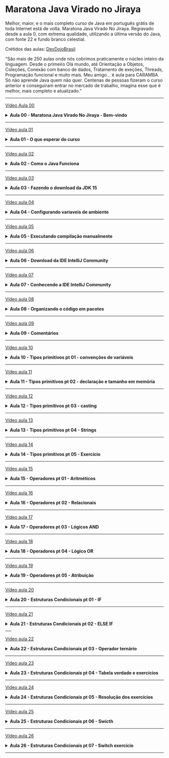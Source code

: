 # Maratona Java Virado no Jiraya

Melhor, maior, e o mais completo curso de Java em português grátis de toda Internet está de volta.
Maratona Java Virado No Jiraya. Regravado desde a aula 0, com extrema qualidade, utilizando a última versão do Java, com fonte 22 e fundo branco celestial.

Crétidos das aulas: [DevDojoBrasil](https://www.youtube.com/@DevDojoBrasilCanal)

"São mais de 250 aulas onde nós cobrimos praticamente o núcleo inteiro da linguagem. Desde o primeiro Olá mundo, até Orientação a Objetos, Coleções,  Conexão com banco de dados, Tratamento de exeções, Threads, Programação funcional e muito mais. Meu amigo... é aula para CARAMBA. Só não aprende Java quem não quer. Centenas de pessoas fizeram o curso anterior e conseguiram entrar no mercado de trabalho, imagina esse que é melhor, mais completo e atualizado."

___

[Vídeo Aula 00](https://youtu.be/VKjFuX91G5Q)
<details>
<summary><strong>Aula 00 - Maratona Java Virado No Jiraya - Bem-vindo</strong></summary>
Mostra sobre a ementa do curso, mostra a lista de todas as aulas, além de explicar que o curso foi todo regravado com a leitura dos comentários para saber as principais dúvidas dos viwers.
</details>

___

[Vídeo aula 01](https://youtu.be/ooCqalwSpuE)
<details>
<summary><strong>Aula 01 - O que esperar do curso</strong></summary>

O vídeo é mais um bate-papo sobre a caminhada como desenvolvedor Java, e como a barra de contratação do meu mercado de trabalho está aula. Além disso existe o mesmo curso em inglês para quem tiver interesse.
</details>

___

[Vídeo aula 02](https://youtu.be/JasmdiTyduI)
<details>
<summary><strong>Aula 02 - Como o Java Funciona</strong></summary>

Java é uma linguagem de programação orientada a objetos que funciona compilando o código-fonte em bytecode. Este bytecode é então compilado em código de máquina pela Máquina Virtual Java (JVM). O bytecode do Java pode ser executado em qualquer dispositivo que tenha a JVM, o que torna o Java uma linguagem "escreva uma vez, execute em qualquer lugar".

Processo resumido:

1. **Criação de um Programa Java**: O programa é escrito em Java, uma linguagem de programação de alto nível.
2. **Compilação do Programa Java**: O código-fonte Java é compilado em bytecode pelo compilador Java.
3. **Carregamento do Programa na Memória**: A JVM carrega o bytecode do programa na memória.
4. **Verificação do Bytecode**: A JVM verifica o bytecode para garantir que ele seja válido e seguro para executar.
5. **Execução do Programa**: A JVM executa o programa interpretando o bytecode em código de máquina.

</details>

___

[Vídeo aula 03](https://youtu.be/Tsyeybeh968)
<details>
<summary><strong>Aula 03 - Fazendo o download da JDK 15</strong></summary>
Java sendo uma linguagem de alto nível é amplamento padronizada, visto que o Java estava ficando para trás, fora decidido que as realeses seriam lançadas a cada 6 meses, dessa forma o Java consegue se manter relevante. O Java possui diversas versões, a mais utilizada é a LTS (Long Term Support).
</details>

___

[Vídeo aula 04](https://youtu.be/xzAESAp_soQ)
<details>
<summary><strong>Aula 04 - Configurando variaveis de ambiente</strong></summary>
Etapas para configurar a variável de ambiente JAVA_HOME no Windows:

1. **Localize o diretório de instalação do Java**: Se você não alterou o caminho durante a instalação do Java, ele será algo como `C:\Program Files\Java\jdk1.8.0_65`.

2. **Abra as Propriedades do Sistema**: Você pode fazer isso pressionando a tecla Windows + Pause/Break. No Windows XP, esse atalho abrirá diretamente as Propriedades do Sistema.

3. **Acesse as Configurações avançadas do sistema**: Clique em "Configurações avançadas do sistema".

4. **Abra as Variáveis de Ambiente**: Na aba "Avançado", clique em "Variáveis de Ambiente...".

5. **Crie a nova variável JAVA_HOME**: Em "Variáveis do sistema", clique em "Novo...". Digite o nome da variável como JAVA_HOME e no valor da variável, insira o caminho da instalação do Java (por exemplo, `C:\Program Files\Java\jdk1.8.0_65`) e clique em "OK".

6. **Adicione a variável JAVA_HOME à Path**: Localize a variável Path nas "Variáveis do sistema", selecione-a e clique em "Editar...". Vá ao início da "Valor da variável" e adicione o valor `%JAVA_HOME%\bin;` (sem as aspas) e clique em "OK".

7. **Verifique a configuração**: Abra o prompt de comando e digite `echo %JAVA_HOME%`. Deve aparecer o caminho especificado na variável. Caso não apareça, reinicie seu computador para processar as alterações.

</details>

___

[Vídeo aula 05](https://youtu.be/E64JTsEyXCM)
<details>
<summary><strong>Aula 05 - Executando compilação manualmente</strong></summary>

Para compilar e executar um programa Java "Olá, mundo!" manualmente:

1. **Escreva o código**: Primeiro, você precisa escrever o código Java. Exemplo de um programa "Olá, mundo!" em Java:

```java
public class Main {
    public static void main(String[] args) {
        System.out.println("Olá, mundo!");
    }
}
```

2. **Salve o arquivo**: Salve este código em um arquivo chamado `Main.java`. Certifique-se de que o nome do arquivo corresponda ao nome da classe pública no seu código, poderia ser qualquer nome, contato que fosse o mesmo em public class {nome_do_arquivo}

3. **Abra o terminal**: Abra o terminal (ou prompt de comando) e navegue até o diretório onde você salvou seu arquivo `Main.java`.

4. **Compile o código**: No terminal, execute o seguinte comando para compilar seu código:

```bash
javac Main.java
```

Este comando compila seu código Java em bytecode. Se não houver erros no seu código, este comando criará um novo arquivo chamado `Main.class` no mesmo diretório.

5. **Execute o programa**: Agora você pode executar seu programa usando a Máquina Virtual Java (JVM). No terminal, execute o seguinte comando:

```bash
java Main
```

Este comando deve imprimir "Olá, mundo!" na tela. Obs: Não use a extensão para executar o probrama. Apenas o nome da classe precedido de `java`.
</details>

___

[Vídeo aula 06](https://youtu.be/uB5Qbm-RMyU)
<details>
<summary><strong>Aula 06 - Download da IDE IntelliJ Community</strong></summary>
O vídeo em questão trata sobre a instalação da IDE IntelliJ Community, além disso esta IDE possui uma versão paga chamada Ultimate, eu Lucas Ferreira particulamente tenho um apego muito grande ao VS Code (Visual Studio Code), apersar de que muitos não o consideram como uma IDE, eu diria que ele é o meio termo no qual podemos aproveitar o melhor de todos os mundos.
</details>

___

[Vídeo aula 07](https://youtu.be/ds3t9C2A50U)
<details>
<summary><strong>Aula 07 - Conhecendo a IDE IntelliJ Community</strong></summary>
Mostrou-se um pouco da IDE utilizada, além de demonstrar a instalação de alguns plugins/extensões, falou-se sobre convenções de nomenclatura no Java, como os padrões PascalCase para o uso de classe e camelCase para o uso de variáveis e métodos, além de entendermos que algumas palavras no Java são reservadas, ou seja, elas não podem ser utilizadas para nomeação. Além disso, a indentação é de extrema importância para a manutenção e legibilidade do código. O IntelliJ também melhora a produtividade do programador, pois existem muitos atalhos e autocompletar, além de verificar possíveis erros antes mesmo de compilar um projeto.
</details>

___

[Vídeo aula 08](https://youtu.be/TnnS-R--WKc)
<details>
<summary><strong>Aula 08 - Organizando o código em pacotes</strong></summary>
Para melhorar a organização de um projeto Java, trabalha-se com pacotes.

A convenção de nomenclatura de pacotes em Java é uma prática padrão que ajuda a evitar conflitos de nomes e organizar melhor o código:

1. **Nomes em minúsculas**: Os nomes dos pacotes são escritos em letras minúsculas para evitar conflitos com os nomes das classes ou interfaces.

2. **Uso do nome de domínio reverso**: As empresas usam o nome de seu domínio na Internet invertido para começar os nomes de seus pacotes. Por exemplo, para um pacote chamado "mypackage" criado por um programador em "example.com", o nome do pacote seria "com.example.mypackage".

3. **Prevenção de colisões de nomes**: As colisões de nomes que ocorrem dentro de uma única empresa precisam ser tratadas por convenção dentro dessa empresa, talvez incluindo a região ou o nome do projeto após o nome da empresa (por exemplo, "com.example.region.mypackage").

4. **Pacotes Java**: Os pacotes na própria linguagem Java começam com "java." ou "javax.".

5. **Nomes de domínio inválidos**: Em alguns casos, o nome do domínio da Internet pode não ser um nome de pacote válido. Isso pode ocorrer se o nome do domínio contiver um hífen ou outro caractere especial, se o nome do pacote começar com um dígito ou outro caractere que seja ilegal usar como o início de um nome Java, ou se o nome do pacote contiver uma palavra-chave reservada do Java, como "int". Nesse caso, a convenção sugerida é adicionar um sublinhado. Por exemplo: para o nome de domínio "hyphenated-name.example.org", o prefixo do nome do pacote seria "org.example.hyphenated_name".
</details>

___

[Vídeo aula 09](https://youtu.be/2rMT0qRyiYs)
<details>
<summary><strong>Aula 09 - Comentários</strong></summary>

1. Comentários de uma única linha: Esses comentários começam com duas barras para a frente (//). Qualquer texto entre // e o final da linha é ignorado pelo Java (não será executado). Eles são geralmente usados para descrições curtas.

Exemplo:
```java
// Este é um comentário
System.out.println("Olá, Mundo!");
```

2. Comentários de várias linhas: Esses comentários começam com /* e terminam com /. Qualquer texto entre / e */ será ignorado pelo Java. Eles são geralmente usados para descrições mais longas ou complexas.

Exemplo:
```java
/*
O código abaixo imprimirá as palavras Olá, Mundo na tela,
e isso é incrível
*/
System.out.println("Olá, Mundo!");
```

3. Comentários de documentação: Esses são comentários especiais que começam com /** e terminam com */. Eles são usados para produzir documentação API em HTML e são escritos antes das declarações de classe e método.

Exemplo:
```java
/**
 * Este método imprime na telas strings que são passadas como parâmetro
 * @param str - a string que será impressa na tela
 */
 */
public static void olaMundo(String fraseParaImprimir) {
    System.out.println(fraseParaImprimir);
}
```
</details>

___

[Vídeo aula 10](https://youtu.be/RRHGYyJTTpQ)
<details>
<summary><strong>Aula 10 - Tipos primitivos pt 01 - convenções de variáveis</strong></summary>
Existem oito tipos de dados primitivos:

* __byte:__ É um tipo de dado de 8 bits complemento de dois. Tem um valor mínimo de -128 e um valor máximo de 127 (inclusive).

* __short:__ É um tipo de dado de 16 bits complemento de dois. Tem um valor mínimo de -32,768 e um valor máximo de 32,767 (inclusive).

* __int:__ Por padrão, o tipo de dado int é um inteiro de 32 bits complemento de dois, que tem um valor mínimo de -2^31 e um valor máximo de 2^31 -1.

* __long:__ O tipo de dado long é um inteiro de 64 bits complemento de dois. O long assinado tem um valor mínimo de -2^63 e um valor máximo de 2^63 -1.

* __float:__ Armazena números fracionários. Suficiente para armazenar 6 a 7 dígitos decimais.

* __double:__ Armazena números fracionários. Suficiente para armazenar 15 dígitos decimais.

* __boolean:__ Armazena valores verdadeiros ou falsos.

* __char:__ Armazena um único caractere/letra ou valores ASCII2.

Esses tipos são chamados de primitivos porque eles são pré-definidos pela linguagem Java e são nomeados por uma palavra-chave reservada. Eles não compartilham estado com outros valores primitivos.

---

### As convenções de nomenclatura de variáveis em Java são as seguintes:

__Camel Case:__ As variáveis em Java devem começar com uma letra minúscula, e cada palavra subsequente deve começar com uma letra maiúscula. Por exemplo, myVariable.

__Nomes significativos:__ Os nomes das variáveis devem ser significativos e descrever o propósito da variável.

__Evite usar um caractere:__ Variáveis não devem ser nomeadas com um único caractere, como x, y, z, a menos que sejam usadas em loops pequenos.

__Nomes de constantes:__ As constantes em Java devem ser nomeadas em letras maiúsculas com palavras separadas por sublinhados (_). Por exemplo, MAX_VALUE.

São convenções e não regras rígidas, mas segui-las pode ajudar a manter seu código organizado, legível e evitar conflitos.
</details>

___


[Vídeo aula 11](https://youtu.be/veDgI_zZ7uk)
<details>
<summary><strong>Aula 11 - Tipos primitivos pt 02 - declaração e tamanho em memória</strong></summary>

```java
// byte: 1 byte
byte b = 100;
System.out.println("Valor do byte: " + b);

// short: 2 bytes
short s = 10000;
System.out.println("Valor do short: " + s);

// int: 4 bytes
int i = 100000;
System.out.println("Valor do int: " + i);

// long: 8 bytes
long l = 100000L;
System.out.println("Valor do long: " + l);

// float: 4 bytes
float f = 234.5f;
System.out.println("Valor do float: " + f);

// double: 8 bytes
double d = 123.4;
System.out.println("Valor do double: " + d);

// boolean: 1 byte
boolean bool = true;
System.out.println("Valor do boolean: " + bool);

// char: 2 bytes
char c = 'A';
System.out.println("Valor do char: " + c);
```
</details>

___

[Vídeo aula 12](https://youtu.be/74hd4o7V328)
<details>
<summary><strong>Aula 12 - Tipos primitivos pt 03 - casting</strong></summary>

No Java, existem dois tipos principais de casting:

* **Widening Casting (automático)**: É quando um tipo menor é convertido para um tipo maior. O Java faz isso automaticamente. Por exemplo, converter um `int` para um `double`:
```java
int myInt = 9;
double myDouble = myInt; // Casting automático: int para double
System.out.println(myInt); // Saída: 9
System.out.println(myDouble); // Saída: 9.0
```

* **Narrowing Casting (manual)**: É quando um tipo maior é convertido para um tipo menor. Isso deve ser feito manualmente, colocando o tipo entre parênteses na frente do valor¹²:
```java
double myDouble = 9.78d;
int myInt = (int) myDouble; // Casting manual: double para int
System.out.println(myDouble); // Saída: 9.78
System.out.println(myInt); // Saída: 9
```

No primeiro exemplo, o valor `int` é automaticamente convertido para `double`. No segundo exemplo, o valor `double` é manualmente convertido para `int`, e a parte decimal é truncada(perdida).

Lembre-se, o casting de alargamento não perde informações, mas o casting de estreitamento pode perder informações, pois você está tentando encaixar um tipo maior em um tipo menor.
</details>

___

[Vídeo aula 13](https://youtu.be/13VfcFXwsjw)
<details>
<summary><strong>Aula 13 - Tipos primitivos pt 04 - Strings</strong></summary>

`String` não é um tipo primitivo em Java. É uma classe, o que significa que é um tipo de referência. Embora seja frequentemente usado como se fosse um tipo primitivo, porque o Java fornece suporte especial para algumas operações de String (como o operador `+` para concatenação), na verdade é um objeto. Isso significa que ele tem métodos que você pode usar para realizar várias operações, como obter o comprimento da string, converter a string para maiúsculas ou minúsculas, e assim por diante.

Alguns detalhes importantes:

- **Imutabilidade**: As strings são constantes; seus valores não podem ser alterados depois de criados. Isso significa que quando você modifica uma String, você está realmente criando uma nova.

- **Métodos de String**: A classe String inclui métodos para examinar caracteres individuais da sequência, para comparar strings, para pesquisar strings, para extrair substrings e para criar uma cópia de uma string com todos os caracteres traduzidos para maiúsculas ou minúsculas.

- **Concatenação de String**: A linguagem Java fornece suporte especial para o operador de concatenação de string (`+`), e para a conversão de outros objetos em strings.

- **Representação Unicode**: Uma String representa uma string no formato UTF-16 em que caracteres suplementares são representados por pares substitutos.

Aqui estão alguns exemplos de como as strings podem ser usadas:

```java
// Criando uma string
String str = "Olá, Mundo!";

// Obtendo o comprimento de uma string
int length = str.length();

// Convertendo uma string para maiúsculas
String upper = str.toUpperCase();

// Procurando a primeira ocorrência de um texto em uma string
int index = str.indexOf("Mundo");
```

_Esses são apenas alguns exemplos das muitas operações que você pode realizar com Strings em Java._
</details>

___

[Vídeo aula 14](https://youtu.be/Q0REhCVBvAg)
<details>
<summary><strong>Aula 14 - Tipos primitivos pt 05 - Exercício</strong></summary>
Fora demonstrado alguns exemplos de exercícios para fixação do conteúdo.
</details>

___

[Vídeo aula 15](https://youtu.be/1Fsvlted69g)
<details>
<summary><strong>Aula 15 - Operadores pt 01 - Aritméticos</strong></summary>
Os operadores aritméticos em Java são usados para realizar operações matemáticas básicas. São eles:

1. **Adição (+)**: Este operador é usado para somar dois números. Por exemplo, `int soma = 3 + 2;` resultará em `soma` sendo `5`.

2. **Subtração (-)**: Este operador é usado para subtrair um número de outro. Por exemplo, `int subtracao = 3 - 2;` resultará em `subtracao` sendo `1`.

3. **Multiplicação (*)**: Este operador é usado para multiplicar dois números. Por exemplo, `int multiplicacao = 3 * 2;` resultará em `multiplicacao` sendo `6`.

4. **Divisão (/)**: Este operador é usado para dividir um número por outro. É importante notar que se ambos os números são inteiros, o resultado será um número inteiro. Por exemplo, `int divisao = 3 / 2;` resultará em `divisao` sendo `1`, não `1.5`. Se você quiser um resultado de ponto flutuante, pelo menos um dos números deve ser um número de ponto flutuante, como `double divisao = 3.0 / 2;` que resultará em `divisao` sendo `1.5`.

5. **Módulo (%)**: Este operador é usado para obter o resto de uma divisão. Por exemplo, `int modulo = 3 % 2;` resultará em `modulo` sendo `1`, porque quando `3` é dividido por `2`, o resto é `1`.

Exemplos:

```java
public class Main {
    public static void main(String[] args) {
        int a = 9;
        int b = 4;

        int soma = a + b;
        System.out.println("A soma é: " + soma); // A soma é: 13

        int subtracao = a - b;
        System.out.println("A subtração é: " + subtracao); // A subtração é: 5

        int multiplicacao = a * b;
        System.out.println("A multiplicação é: " + multiplicacao); // A multiplicação é: 36

        int divisao = a / b;
        System.out.println("A divisão é: " + divisao); // A divisão é: 2

        int modulo = a % b;
        System.out.println("O módulo é: " + modulo); // O módulo é: 1
    }
}
```
</details>

___

[Vídeo aula 16](https://youtu.be/U390IaCtOUk    )
<details>
<summary><strong>Aula 16 - Operadores pt 02 - Relacionais</strong></summary>
Os operadores relacionais em Java são usados para comparar dois valores. São eles:

1. **Maior que (>)**: Este operador é usado para verificar se um número é maior que outro. Por exemplo, `boolean maior = 3 > 2;` resultará em `maior` sendo `true`.

2. **Menor que (<)**: Este operador é usado para verificar se um número é menor que outro. Por exemplo, `boolean menor = 3 < 2;` resultará em `menor` sendo `false`.

3. **Igual a (==)**: Este operador é usado para verificar se dois valores são iguais. Por exemplo, `boolean igual = 3 == 2;` resultará em `igual` sendo `false`.

4. **Diferente de (!=)**: Este operador é usado para verificar se dois valores são diferentes. Por exemplo, `boolean diferente = 3 != 2;` resultará em `diferente` sendo `true`.

5. **Maior ou igual a (>=)**: Este operador é usado para verificar se um número é maior ou igual a outro. Por exemplo, `boolean maiorIgual = 3 >= 2;` resultará em `maiorIgual` sendo `true`.

6. **Menor ou igual a (<=)**: Este operador é usado para verificar se um número é menor ou igual a outro. Por exemplo, `boolean menorIgual = 3 <= 2;` resultará em `menorIgual` sendo `false`.

Exemplos:

```java
public class Main {
    public static void main(String[] args) {
        int a = 9;
        int b = 4;

        boolean maior = a > b;
        System.out.println("A é maior que B? " + maior); // A é maior que B? true

        boolean menor = a < b;
        System.out.println("A é menor que B? " + menor); // A é menor que B? false

        boolean igual = a == b;
        System.out.println("A é igual a B? " + igual); // A é igual a B? false

        boolean diferente = a != b;
        System.out.println("A é diferente de B? " + diferente); // A é diferente de B? true

        boolean maiorIgual = a >= b;
        System.out.println("A é maior ou igual a B? " + maiorIgual); // A é maior ou igual a B? true

        boolean menorIgual = a <= b;
        System.out.println("A é menor ou igual a B? " + menorIgual); // A é menor ou igual a B? false
    }
}
```
</details>

___

[Vídeo aula 17](https://youtu.be/cT6sw-Pw4l0)
<details>
<summary><strong>Aula 17 - Operadores pt 03 - Lógicos AND</strong></summary>
Os operadores lógicos em Java são usados para combinar duas ou mais expressões condicionais. Eles são fundamentais na construção de estruturas de controle complexas onde múltiplas condições precisam ser satisfeitas. São eles:

1. **E lógico (&&)**: Este operador retorna `true` se ambas as expressões condicionais forem verdadeiras. Por exemplo, `boolean eLogico = (5 > 3) && (2 < 4);` resultará em `eLogico` sendo `true`, porque ambas `(5 > 3)` e `(2 < 4)` são verdadeiras.

2. **OU lógico (||)**: Este operador retorna `true` se pelo menos uma das expressões condicionais for verdadeira. Por exemplo, `boolean ouLogico = (5 < 3) || (2 < 4);` resultará em `ouLogico` sendo `true`, porque pelo menos uma das expressões `(5 < 3)` ou `(2 < 4)` é verdadeira.

3. **NÃO lógico (!)**: Este operador inverte o valor da expressão condicional. Se a expressão for verdadeira, ele retorna `false` e vice-versa. Por exemplo, `boolean naoLogico = !(5 > 3);` resultará em `naoLogico` sendo `false`, porque `(5 > 3)` é verdadeiro, então o operador NÃO inverte para `false`.

Exemplo:

```java
public class Main {
    public static void main(String[] args) {
        boolean a = true;
        boolean b = false;

        boolean eLogico = a && b;
        System.out.println("A e B? " + eLogico); // A e B? false

        boolean ouLogico = a || b;
        System.out.println("A ou B? " + ouLogico); // A ou B? true

        boolean naoLogico = !a;
        System.out.println("Não A? " + naoLogico); // Não A? false
    }
}
```
</details>

___

[Vídeo aula 18](https://youtu.be/ELcO4DN7lxw)
<details>
<summary><strong>Aula 18 - Operadores pt 04 - Lógico OR</strong></summary>
- Demonstrado tudo na aula 17.
</details>

___

[Vídeo aula 19]()
<details>
<summary><strong>Aula 19 - Operadores pt 05 - Atribuição</strong></summary>
Os operadores de atribuição em Java são usados para atribuir valores a variáveis. São eles:

1. **Atribuição (=)**: Este operador é usado para atribuir o valor à direita à variável à esquerda. Por exemplo, `int a = 5;` resultará em `a` sendo `5`.

2. **Adição e atribuição (+=)**: Este operador é uma forma abreviada de adicionar o valor à direita ao valor atual da variável e depois atribuir o resultado à variável. Por exemplo, `a += 3;` é equivalente a `a = a + 3;`.

3. **Subtração e atribuição (-=)**: Este operador é uma forma abreviada de subtrair o valor à direita do valor atual da variável e depois atribuir o resultado à variável. Por exemplo, `a -= 2;` é equivalente a `a = a - 2;`.

4. **Multiplicação e atribuição (*=)**: Este operador é uma forma abreviada de multiplicar o valor atual da variável pelo valor à direita e depois atribuir o resultado à variável. Por exemplo, `a *= 3;` é equivalente a `a = a * 3;`.

5. **Divisão e atribuição (/=)**: Este operador é uma forma abreviada de dividir o valor atual da variável pelo valor à direita e depois atribuir o resultado à variável. Por exemplo, `a /= 2;` é equivalente a `a = a / 2;`.

6. **Módulo e atribuição (%=)**: Este operador é uma forma abreviada de calcular o resto da divisão do valor atual da variável pelo valor à direita e depois atribuir o resultado à variável. Por exemplo, `a %= 2;` é equivalente a `a = a % 2;`.

Aqui está um exemplo de código que demonstra todos esses operadores:

```java
public class Main {
    public static void main(String[] args) {
        int a = 5;

        a += 3;
        System.out.println("A após adição e atribuição: " + a); // A após adição e atribuição: 8

        a -= 2;
        System.out.println("A após subtração e atribuição: " + a); // A após subtração e atribuição: 6

        a *= 3;
        System.out.println("A após multiplicação e atribuição: " + a); // A após multiplicação e atribuição: 18

        a /= 2;
        System.out.println("A após divisão e atribuição: " + a); // A após divisão e atribuição: 9

        a %= 2;
        System.out.println("A após módulo e atribuição: " + a); // A após módulo e atribuição: 1
    }
}
```
</details>

___

[Vídeo aula 20](https://youtu.be/gk1_Pn8GZA4)
<details>
<summary><strong>Aula 20 - Estruturas Condicionais pt 01 - IF</strong></summary>
As estruturas condicionais em Java são usadas para controlar o fluxo do programa com base em diferentes condições. Elas são a espinha dorsal de qualquer linguagem de programação e permitem que o programa tome decisões e execute diferentes blocos de código dependendo dessas decisões. 

1. **if**: A estrutura condicional `if` é a mais simples. Ela verifica se uma condição é verdadeira e, se for, executa um bloco de código. É importante lembrar que a condição dentro do `if` deve sempre retornar um valor booleano (`true` ou `false`). Por exemplo:

```java
int a = 5;
if (a > 3) {
    System.out.println("A é maior que 3"); // Esta linha será executada porque a condição é verdadeira
}
```

2. **else**: A estrutura condicional `else` é usada em conjunto com `if` para fornecer uma alternativa quando a condição `if` é falsa. O bloco de código dentro do `else` será executado se a condição `if` for falsa. Por exemplo:

```java
int a = 2;
if (a > 3) {
    System.out.println("A é maior que 3");
} else {
    System.out.println("A não é maior que 3"); // Esta linha será executada porque a condição if é falsa
}
```
</details>

___

[Vídeo aula 21](https://youtu.be/exxeNsgcg3c)
<details>
<summary><strong>Aula 21 - Estruturas Condicionais pt 02 - ELSE IF</strong></summary>
A condição `else if` 

1. **else if**: A estrutura condicional `else if` é usada para verificar várias condições em sequência. Se a condição `if` for falsa, ele verificará a próxima condição `else if`. Se todas as condições forem falsas, ele executará o bloco de código `else`. Isso é útil quando você tem várias condições que precisam ser verificadas em ordem. Por exemplo:

```java
int a = 2;
if (a > 3) {
    System.out.println("A é maior que 3");
} else if (a < 3) {
    System.out.println("A é menor que 3"); // Esta linha será executada porque a condição else if é verdadeira
} else {
    System.out.println("A é igual a 3");
}
```

1. **switch**: A estrutura condicional `switch` é usada para selecionar um dos muitos blocos de código para serem executados com base no valor de uma variável ou expressão. É uma alternativa ao uso de várias instruções `if-else if`. O `switch` avalia uma expressão e compara seu valor com cada caso (`case`). Se um caso corresponder, o bloco de código correspondente será executado. Se nenhum caso corresponder, o bloco de código `default` será executado (se houver). É importante lembrar de usar o comando `break` após cada caso para evitar que o código caia no próximo caso (isso é chamado de "fallthrough"). Por exemplo:

```java
int dia = 2;
switch (dia) {
    case 1:
        System.out.println("Segunda-feira");
        break;
    case 2:
        System.out.println("Terça-feira"); // Esta linha será executada porque dia é igual a 2
        break;
    // E assim por diante...
    default:
        System.out.println("Dia inválido");
}
```
</details>
___

[Vídeo aula 22](https://youtu.be/0ZQc0fXVJq4)
<details>
<summary><strong>Aula 22 - Estruturas Condicionais pt 03 - Operador ternário</strong></summary>

O operador ternário em Java é um operador condicional que fornece uma maneira mais curta e mais elegante de escrever instruções `if-else`. Ele é chamado de "ternário" porque envolve três operandos.

Sintaxe do operador ternário:

```java
variavel = (condicao) ? expressaoTrue : expressaoFalse;
```

- **condicao**: Esta é a expressão booleana que o operador ternário verifica. Se a condição for verdadeira, ele retorna `expressaoTrue`. Se for falsa, ele retorna `expressaoFalse`.
- **expressaoTrue**: Esta é a expressão que será avaliada e retornada se a condição for verdadeira.
- **expressaoFalse**: Esta é a expressão que será avaliada e retornada se a condição for falsa.

Exemplo:

```java
int a = 5;
int b = 3;

// Usando if-else
String resultado;
if (a > b) {
    resultado = "A é maior que B";
} else {
    resultado = "A não é maior que B";
}
System.out.println(resultado); // A é maior que B

// Usando operador ternário
resultado = (a > b) ? "A é maior que B" : "A não é maior que B";
System.out.println(resultado); // A é maior que B
```

Como podemos ver, o operador ternário permite escrever o mesmo código de uma maneira muito mais concisa. No entanto, deve ser usado com cuidado, pois pode tornar o código mais difícil de ler se usado excessivamente ou com condições complexas.
</details>

___

[Vídeo aula 23](https://youtu.be/Y3ODYE3npgo)
<details>
<summary><strong>Aula 23 - Estruturas Condicionais pt 04 - Tabela verdade e exercícios</strong></summary>
Exemplos de operadores lógicos em Java:

- **AND (&&)**: Retorna verdadeiro se ambas as expressões forem verdadeiras.
```java
boolean a = true;
boolean b = false;
System.out.println(a && b); // Imprime: false
```

- **OR (||)**: Retorna verdadeiro se pelo menos uma das expressões for verdadeira.
```java
boolean a = true;
boolean b = false;
System.out.println(a || b); // Imprime: true
```

- **NOT (!)**: Inverte o valor da expressão.
```java
boolean a = true;
System.out.println(!a); // Imprime: false
```
### Tabela verdade para os operadores lógicos AND, OR e NOT:

| A     | B     | A _AND_ B | A _OR_ B | _NOT_ A |
|-------|-------|---------|--------|-------|
| true  | true  | true    | true   | false |
| true  | false | false   | true   | false |
| false | true  | false   | true   | true  |
| false | false | false   | false  | true  |

- **A _AND_ B** é verdadeiro apenas quando **A** e **B** são ambos verdadeiros.
- **A _OR_ B** é verdadeiro se pelo menos um de **A** ou **B** é verdadeiro.
- **_NOT_ A** é o oposto de **A**. Se **A** for verdadeiro, então **NOT A** será falso e vice-versa.
</details>

___

[Video aula 24](https://youtu.be/W-ng6Dqa-E4)
<details>
<summary><strong>Aula 24 - Estruturas Condicionais pt 05 - Resolução dos exercícios</strong></summary>
Fora resolvido um exercício simples de estrutura condicional envolvendo o cálculo de imposto de renda.

Recomendo: https://www.beecrowd.com.br/judge/pt/problems/view/1051
</details>

___

[Vídeo aula 25](https://youtu.be/AYMtqJSrQTU)
<details>
<summary><strong>Aula 25 - Estruturas Condicionais pt 06 - Swicth</strong></summary>

A instrução `switch` em Java é usada para selecionar um dos muitos blocos de código a serem executados.

Exemplo simples:

```java
int dia = 4;
String nomeDoDia;

switch (dia) {
    case 1:
        nomeDoDia = "Domingo";
        break;
    case 2:
        nomeDoDia = "Segunda-feira";
        break;
    case 3:
        nomeDoDia = "Terça-feira";
        break;
    case 4:
        nomeDoDia = "Quarta-feira";
        break;
    case 5:
        nomeDoDia = "Quinta-feira";
        break;
    case 6:
        nomeDoDia = "Sexta-feira";
        break;
    case 7:
        nomeDoDia = "Sábado";
        break;
    default:
        nomeDoDia = "Dia inválido";
        break;
}

System.out.println(nomeDoDia); // Imprime: Quarta-feira
```

Neste exemplo, o valor da variável `dia` é comparado com os valores em cada `case`. Se o valor corresponder, o bloco de código correspondente é executado. Se nenhum valor corresponder, o bloco de código `default` é executado. A instrução `break` é usada para encerrar o bloco de código atual e sair da instrução `switch`. Se omitido, a execução continuará para o próximo `case`.
</details>

___

[Vídeo aula 26](https://youtu.be/GDAgMb9amow)
<details>
<summary><strong>Aula 26 - Estruturas Condicionais pt 07 - Switch exercício</strong></summary>
Fora resolvido um exercício simples de estrutura condicional envolvendo demonstração dos dias da semana.
</details>

___


